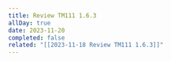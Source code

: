 ```yaml
---
title: Review TM111 1.6.3
allDay: true
date: 2023-11-20
completed: false
related: "[[2023-11-18 Review TM111 1.6.3]]"
---
```

